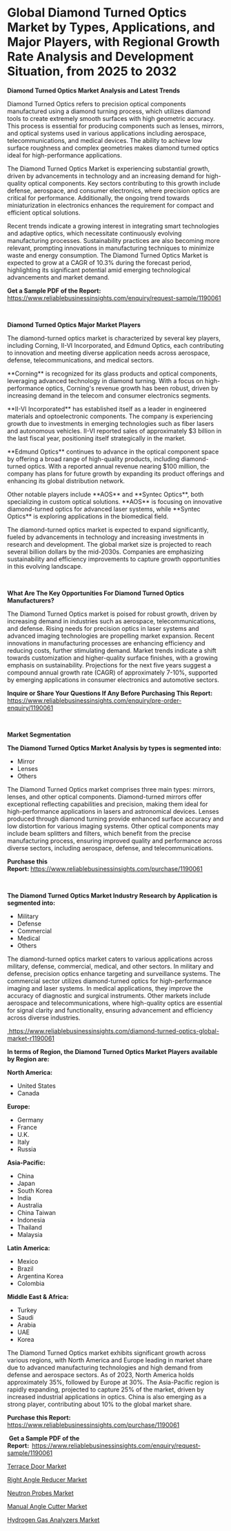<p><h1>Global Diamond Turned Optics Market by Types, Applications, and Major Players, with Regional Growth Rate Analysis and Development Situation, from 2025 to 2032</h1></p><p><strong>Diamond Turned Optics Market Analysis and Latest Trends</strong></p>
<p><p>Diamond Turned Optics refers to precision optical components manufactured using a diamond turning process, which utilizes diamond tools to create extremely smooth surfaces with high geometric accuracy. This process is essential for producing components such as lenses, mirrors, and optical systems used in various applications including aerospace, telecommunications, and medical devices. The ability to achieve low surface roughness and complex geometries makes diamond turned optics ideal for high-performance applications.</p><p>The Diamond Turned Optics Market is experiencing substantial growth, driven by advancements in technology and an increasing demand for high-quality optical components. Key sectors contributing to this growth include defense, aerospace, and consumer electronics, where precision optics are critical for performance. Additionally, the ongoing trend towards miniaturization in electronics enhances the requirement for compact and efficient optical solutions.</p><p>Recent trends indicate a growing interest in integrating smart technologies and adaptive optics, which necessitate continuously evolving manufacturing processes. Sustainability practices are also becoming more relevant, prompting innovations in manufacturing techniques to minimize waste and energy consumption. The Diamond Turned Optics Market is expected to grow at a CAGR of 10.3% during the forecast period, highlighting its significant potential amid emerging technological advancements and market demand.</p></p>
<p><strong>Get a Sample PDF of the Report:&nbsp;</strong> <a href="https://www.reliablebusinessinsights.com/enquiry/request-sample/1190061?utm_campaign=113&utm_medium=2&utm_source=Github&utm_content=ia&utm_term=10042025&utm_id=diamond-turned-optics">https://www.reliablebusinessinsights.com/enquiry/request-sample/1190061</a></p>
<p>&nbsp;</p>
<p><strong>Diamond Turned Optics Major Market Players</strong></p>
<p><p>The diamond-turned optics market is characterized by several key players, including Corning, II-VI Incorporated, and Edmund Optics, each contributing to innovation and meeting diverse application needs across aerospace, defense, telecommunications, and medical sectors. </p><p>**Corning** is recognized for its glass products and optical components, leveraging advanced technology in diamond turning. With a focus on high-performance optics, Corning's revenue growth has been robust, driven by increasing demand in the telecom and consumer electronics segments.</p><p>**II-VI Incorporated** has established itself as a leader in engineered materials and optoelectronic components. The company is experiencing growth due to investments in emerging technologies such as fiber lasers and autonomous vehicles. II-VI reported sales of approximately $3 billion in the last fiscal year, positioning itself strategically in the market.</p><p>**Edmund Optics** continues to advance in the optical component space by offering a broad range of high-quality products, including diamond-turned optics. With a reported annual revenue nearing $100 million, the company has plans for future growth by expanding its product offerings and enhancing its global distribution network.</p><p>Other notable players include **AOS** and **Syntec Optics**, both specializing in custom optical solutions. **AOS** is focusing on innovative diamond-turned optics for advanced laser systems, while **Syntec Optics** is exploring applications in the biomedical field.</p><p>The diamond-turned optics market is expected to expand significantly, fueled by advancements in technology and increasing investments in research and development. The global market size is projected to reach several billion dollars by the mid-2030s. Companies are emphasizing sustainability and efficiency improvements to capture growth opportunities in this evolving landscape.</p></p>
<p>&nbsp;</p>
<p><strong>What Are The Key Opportunities For Diamond Turned Optics Manufacturers?</strong></p>
<p><p>The Diamond Turned Optics market is poised for robust growth, driven by increasing demand in industries such as aerospace, telecommunications, and defense. Rising needs for precision optics in laser systems and advanced imaging technologies are propelling market expansion. Recent innovations in manufacturing processes are enhancing efficiency and reducing costs, further stimulating demand. Market trends indicate a shift towards customization and higher-quality surface finishes, with a growing emphasis on sustainability. Projections for the next five years suggest a compound annual growth rate (CAGR) of approximately 7-10%, supported by emerging applications in consumer electronics and automotive sectors.</p></p>
<p><strong>Inquire or Share Your Questions If Any Before Purchasing This Report:</strong> <a href="https://www.reliablebusinessinsights.com/enquiry/pre-order-enquiry/1190061?utm_campaign=113&utm_medium=2&utm_source=Github&utm_content=ia&utm_term=10042025&utm_id=diamond-turned-optics">https://www.reliablebusinessinsights.com/enquiry/pre-order-enquiry/1190061</a></p>
<p>&nbsp;</p>
<p><strong>Market Segmentation</strong></p>
<p><strong>The Diamond Turned Optics Market Analysis by types is segmented into:</strong></p>
<p><ul><li>Mirror</li><li>Lenses</li><li>Others</li></ul></p>
<p><p>The Diamond Turned Optics market comprises three main types: mirrors, lenses, and other optical components. Diamond-turned mirrors offer exceptional reflecting capabilities and precision, making them ideal for high-performance applications in lasers and astronomical devices. Lenses produced through diamond turning provide enhanced surface accuracy and low distortion for various imaging systems. Other optical components may include beam splitters and filters, which benefit from the precise manufacturing process, ensuring improved quality and performance across diverse sectors, including aerospace, defense, and telecommunications.</p></p>
<p><strong>Purchase this Report:&nbsp;</strong><a href="https://www.reliablebusinessinsights.com/purchase/1190061?utm_campaign=113&utm_medium=2&utm_source=Github&utm_content=ia&utm_term=10042025&utm_id=diamond-turned-optics">https://www.reliablebusinessinsights.com/purchase/1190061</a></p>
<p>&nbsp;</p>
<p><strong>The Diamond Turned Optics Market Industry Research by Application is segmented into:</strong></p>
<p><ul><li>Military</li><li>Defense</li><li>Commercial</li><li>Medical</li><li>Others</li></ul></p>
<p><p>The diamond-turned optics market caters to various applications across military, defense, commercial, medical, and other sectors. In military and defense, precision optics enhance targeting and surveillance systems. The commercial sector utilizes diamond-turned optics for high-performance imaging and laser systems. In medical applications, they improve the accuracy of diagnostic and surgical instruments. Other markets include aerospace and telecommunications, where high-quality optics are essential for signal clarity and functionality, ensuring advancement and efficiency across diverse industries.</p></p>
<p><a href="https://www.reliablebusinessinsights.com/diamond-turned-optics-global-market-r1190061?utm_campaign=113&utm_medium=2&utm_source=Github&utm_content=ia&utm_term=10042025&utm_id=diamond-turned-optics">&nbsp;https://www.reliablebusinessinsights.com/diamond-turned-optics-global-market-r1190061</a></p>
<p><strong>In terms of Region, the Diamond Turned Optics Market Players available by Region are:</strong></p>
<p>
    <p> <strong> North America: </strong>
        <ul>
            <li>United States</li>
            <li>Canada</li>
        </ul>
        </p> 
    <p> <strong> Europe: </strong>
        <ul>
            <li>Germany</li>
            <li>France</li>
            <li>U.K.</li>
            <li>Italy</li>
            <li>Russia</li>
        </ul>
        </p> 
    <p> <strong> Asia-Pacific: </strong>
        <ul>
            <li>China</li>
            <li>Japan</li>
            <li>South Korea</li>
            <li>India</li>
            <li>Australia</li>
            <li>China Taiwan</li>
            <li>Indonesia</li>
            <li>Thailand</li>
            <li>Malaysia</li>
        </ul>
        </p> 
    <p> <strong> Latin America: </strong>
        <ul>
            <li>Mexico</li>
            <li>Brazil</li>
            <li>Argentina Korea</li>
            <li>Colombia</li>
        </ul>
        </p> 
    <p> <strong> Middle East & Africa: </strong>
        <ul>
            <li>Turkey</li>
            <li>Saudi</li>
            <li>Arabia</li>
            <li>UAE</li>
            <li>Korea</li>
        </ul>
    </p>
    </p>
<p><p>The Diamond Turned Optics market exhibits significant growth across various regions, with North America and Europe leading in market share due to advanced manufacturing technologies and high demand from defense and aerospace sectors. As of 2023, North America holds approximately 35%, followed by Europe at 30%. The Asia-Pacific region is rapidly expanding, projected to capture 25% of the market, driven by increased industrial applications in optics. China is also emerging as a strong player, contributing about 10% to the global market share.</p></p>
<p><strong>Purchase this Report: </strong><a href="https://www.reliablebusinessinsights.com/purchase/1190061?utm_campaign=113&utm_medium=2&utm_source=Github&utm_content=ia&utm_term=10042025&utm_id=diamond-turned-optics">https://www.reliablebusinessinsights.com/purchase/1190061</a></p>
<p>&nbsp;<strong>Get a Sample PDF of the Report:&nbsp;&nbsp;</strong><a href="https://www.reliablebusinessinsights.com/enquiry/request-sample/1190061?utm_campaign=113&utm_medium=2&utm_source=Github&utm_content=ia&utm_term=10042025&utm_id=diamond-turned-optics">https://www.reliablebusinessinsights.com/enquiry/request-sample/1190061</a></p>
<p><strong></strong></p>
<p><p><a href="https://github.com/manesros8/Market-Research-Report-List-1/blob/main/terrace-door-market.md?utm_campaign=113&utm_medium=2&utm_source=Github&utm_content=ia&utm_term=10042025&utm_id=diamond-turned-optics">Terrace Door Market</a></p><p><a href="https://github.com/ulyssacrayne00231/Market-Research-Report-List-1/blob/main/right-angle-reducer-market.md?utm_campaign=113&utm_medium=2&utm_source=Github&utm_content=ia&utm_term=10042025&utm_id=diamond-turned-optics">Right Angle Reducer Market</a></p><p><a href="https://github.com/WashimHussain441/Market-Research-Report-List-2/blob/main/neutron-probes-market.md?utm_campaign=113&utm_medium=2&utm_source=Github&utm_content=ia&utm_term=10042025&utm_id=diamond-turned-optics">Neutron Probes Market</a></p><p><a href="https://github.com/danikabiele541/Market-Research-Report-List-1/blob/main/manual-angle-cutter-market.md?utm_campaign=113&utm_medium=2&utm_source=Github&utm_content=ia&utm_term=10042025&utm_id=diamond-turned-optics">Manual Angle Cutter Market</a></p><p><a href="https://github.com/SanjidaMahmud54/Market-Research-Report-List-2/blob/main/hydrogen-gas-analyzers-market.md?utm_campaign=113&utm_medium=2&utm_source=Github&utm_content=ia&utm_term=10042025&utm_id=diamond-turned-optics">Hydrogen Gas Analyzers Market</a></p></p>